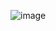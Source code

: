 



![image](https://github.com/trtilla/trtilla/assets/142000268/f42e04d5-bd98-48da-ba8e-1fead2927613)





